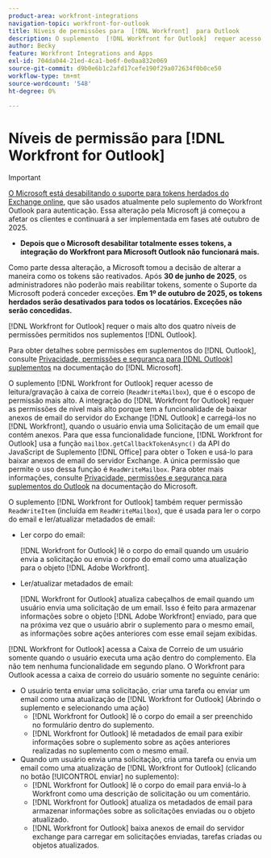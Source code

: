 ```yaml
---
product-area: workfront-integrations
navigation-topic: workfront-for-outlook
title: Níveis de permissões para  [!DNL Workfront]  para Outlook
description: O suplemento  [!DNL Workfront for Outlook]  requer acesso de leitura/gravação à caixa de correio. A integração  [!DNL Workfront for Outlook]  requer as permissões de nível mais alto porque tem a funcionalidade de baixar anexos de email do servidor do Outlook Exchange e carregá-los em  [!DNL Workfront], quando o usuário envia uma Solicitação de um email que contém anexos.
author: Becky
feature: Workfront Integrations and Apps
exl-id: 704da044-21ed-4ca1-be6f-0e0aa832e069
source-git-commit: d9b0e6b1c2afd17cefe190f29a072634f0b0ce50
workflow-type: tm+mt
source-wordcount: '548'
ht-degree: 0%

---
```


# Níveis de permissão para [!DNL Workfront for Outlook]

>[!IMPORTANT]
>
>[O Microsoft está desabilitando o suporte para tokens herdados do Exchange online](https://learn.microsoft.com/en-us/office/dev/add-ins/outlook/faq-nested-app-auth-outlook-legacy-tokens), que são usados atualmente pelo suplemento do Workfront Outlook para autenticação. Essa alteração pela Microsoft já começou a afetar os clientes e continuará a ser implementada em fases até outubro de 2025.
>
>* **Depois que o Microsoft desabilitar totalmente esses tokens, a integração do Workfront para Microsoft Outlook não funcionará mais.**
>
>Como parte dessa alteração, a Microsoft tomou a decisão de alterar a maneira como os tokens são reativados. Após **30 de junho de 2025**, os administradores não poderão mais reabilitar tokens, somente o Suporte da Microsoft poderá conceder exceções. **Em 1º de outubro de 2025, os tokens herdados serão desativados para todos os locatários. Exceções não serão concedidas.**

[!DNL Workfront for Outlook] requer o mais alto dos quatro níveis de permissões permitidos nos suplementos [!DNL Outlook].

Para obter detalhes sobre permissões em suplementos do [!DNL Outlook], consulte [Privacidade, permissões e segurança para [!DNL Outlook] suplementos](https://docs.microsoft.com/en-us/office/dev/add-ins/outlook/privacy-and-security) na documentação do [!DNL Microsoft].

O suplemento [!DNL Workfront for Outlook] requer acesso de leitura/gravação à caixa de correio (`ReadWriteMailbox`), que é o escopo de permissão mais alto.
A integração do [!DNL Workfront for Outlook] requer as permissões de nível mais alto porque tem a funcionalidade de baixar anexos de email do servidor do Exchange [!DNL Outlook] e carregá-los no [!DNL Workfront], quando o usuário envia uma Solicitação de um email que contém anexos. Para que essa funcionalidade funcione, [!DNL Workfront for Outlook] usa a função `mailbox.getCallbackTokenAsync()` da API do JavaScript de Suplemento [!DNL Office] para obter o Token e usá-lo para baixar anexos de email do servidor Exchange. A única permissão que permite o uso dessa função é `ReadWriteMailbox`. Para obter mais informações, consulte [Privacidade, permissões e segurança para suplementos do Outlook](https://docs.microsoft.com/en-us/office/dev/add-ins/outlook/privacy-and-security) na documentação do Microsoft.

O suplemento [!DNL Workfront for Outlook] também requer permissão `ReadWriteItem` (incluída em `ReadWriteMailbox`), que é usada para ler o corpo do email e ler/atualizar metadados de email:

* Ler corpo do email:

  [!DNL Workfront for Outlook] lê o corpo do email quando um usuário envia a solicitação ou envia o corpo do email como uma atualização para o objeto [!DNL Adobe Workfront].
* Ler/atualizar metadados de email:

  [!DNL Workfront for Outlook] atualiza cabeçalhos de email quando um usuário envia uma solicitação de um email. Isso é feito para armazenar informações sobre o objeto [!DNL Adobe Workfront] enviado, para que na próxima vez que o usuário abrir o suplemento para o mesmo email, as informações sobre ações anteriores com esse email sejam exibidas.

[!DNL Workfront for Outlook] acessa a Caixa de Correio de um usuário somente quando o usuário executa uma ação dentro do complemento. Ela não tem nenhuma funcionalidade em segundo plano. O Workfront para Outlook acessa a caixa de correio do usuário somente no seguinte cenário:

* O usuário tenta enviar uma solicitação, criar uma tarefa ou enviar um email como uma atualização de [!DNL Workfront for Outlook] (Abrindo o suplemento e selecionando uma ação)
   * [!DNL Workfront for Outlook] lê o corpo do email a ser preenchido no formulário dentro do suplemento.
   * [!DNL Workfront for Outlook] lê metadados de email para exibir informações sobre o suplemento sobre as ações anteriores realizadas no suplemento com o mesmo email.
* Quando um usuário envia uma solicitação, cria uma tarefa ou envia um email como uma atualização de [!DNL Workfront for Outlook] (clicando no botão [!UICONTROL enviar] no suplemento):
   * [!DNL Workfront for Outlook] lê o corpo do email para enviá-lo à Workfront como uma descrição de solicitação ou um comentário.
   * [!DNL Workfront for Outlook] atualiza os metadados de email para armazenar informações sobre as solicitações enviadas ou o objeto atualizado.
   * [!DNL Workfront for Outlook] baixa anexos de email do servidor exchange para carregar em solicitações enviadas, tarefas criadas ou objetos atualizados.
